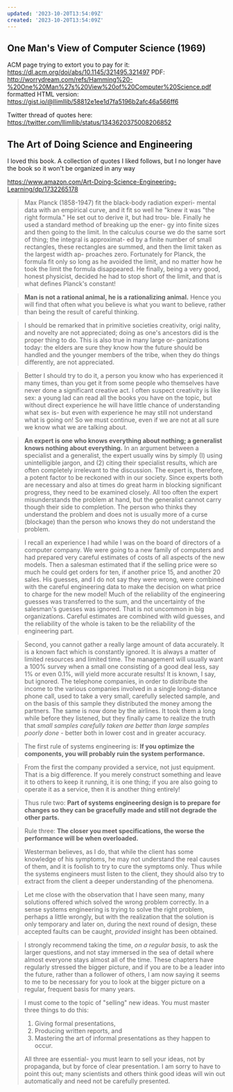 ```yaml
---
updated: '2023-10-20T13:54:09Z'
created: '2023-10-20T13:54:09Z'
---
```

## One Man's View of Computer Science (1969)

ACM page trying to extort you to pay for it: https://dl.acm.org/doi/abs/10.1145/321495.321497
PDF: http://worrydream.com/refs/Hamming%20-%20One%20Man%27s%20View%20of%20Computer%20Science.pdf
formatted HTML version: https://gist.io/@llimllib/58812e1ee1d7fa5196b2afc46a566ff6

Twitter thread of quotes here: https://twitter.com/llimllib/status/1343620375008206852

## The Art of Doing Science and Engineering

I loved this book. A collection of quotes I liked follows, but I no longer have the book so it won't be organized in any way

https://www.amazon.com/Art-Doing-Science-Engineering-Learning/dp/1732265178

> Max Planck (1858-1947) fit the black-body radiation experi-
mental data with an empirical curve, and it fit so well he
"knew it was "the right formula." He set out to derive it, but had trou-
ble. Finally he used a standard method of breaking up the ener-
gy into finite sizes and then going to the limit. In the calculus
course we do the same sort of thing; the integral is approximat-
ed by a finite number of small rectangles, these rectangles are
summed, and then the limit taken as the largest width ap-
proaches zero. Fortunately for Planck, the formula fit only so
long as he avoided the limit, and no matter how he took the
limit the formula disappeared. He finally, being a very good,
honest physicist, decided he had to stop short of the limit, and
that is what defines Planck's constant!

> **Man is not a rational animal, he is a rationalizing animal.**
Hence you will find that often what you believe is what you want
to believe, rather than being the result of careful thinking.

> I should be remarked that in primitive societies creativity, origi
nality, and novelty are not appreciated; doing as one's ancestors
did is the proper thing to do. This is also true in many large or-
ganizations today: the elders are sure they know how the future
should be handled and the younger members of the tribe, when
they do things differently, are not appreciated.

> Better I should try to do it, a person you know who has experienced it
many times, than you get it from some people who themselves
have never done a significant creative act. I often suspect creativity
is like sex: a young lad can read all the books you have on the
topic, but without direct experience he will have little chance of
understanding what sex is- but even with experience he may
still not understand what is going on! So we must continue, even
if we are not at all sure we know what we are talking about.

> **An expert is one who knows everything about nothing; a generalist knows nothing about everything.**
In an argument between a specialist and a generalist, the expert
usually wins by simply (I) using unintelligible jargon, and (2)
citing their specialist results, which are often completely
irrelevant to the discussion. The expert is, therefore, a potent
factor to be reckoned with in our society. Since experts both
are necessary and also at times do great harm in blocking
significant progress, they need to be examined closely. All too
often the expert misunderstands the problem at hand, but the
generalist cannot carry though their side to completion. The
person who thinks they understand the problem and does not
is usually more of a curse (blockage) than the person who
knows they do not understand the problem.

> I recall an experience I had while I was on the board of
directors of a computer company. We were going to a new
family of computers and had prepared very careful estimates
of costs of all aspects of the new models. Then a salesman
estimated that if the selling price were so much he could get
orders for ten, if another price 15, and another 20 sales. His
guesses, and I do not say they were wrong, were combined
with the careful engineering data to make the decision on
what price to charge for the new model! Much of the reliability
of the engineering guesses was transferred to the sum, and the
uncertainty of the salesman's guesses was ignored. That is not
uncommon in big organizations. Careful estimates are
combined with wild guesses, and the reliability of the whole is
taken to be the reliability of the engineering part.

> Second, you cannot gather a really large amount of data
accurately. It is a known fact which is constantly ignored. It is
always a matter of limited resources and limited time. The
management will usually want a 100% survey when a small
one consisting of a good deal less, say 1% or even 0.1%, will
yield more accurate results! It is known, I say, but ignored. The
telephone companies, in order to distribute the income to the
various companies involved in a single long-distance phone
call, used to take a very small, carefully selected sample, and
on the basis of this sample they distributed the money among
the partners. The same is now done by the airlines. It took
them a long while before they listened, but they finally came
to realize the truth that _small samples carefully taken are better
than large samples poorly done_ - better both in lower cost and
in greater accuracy.

> The first rule of systems engineering is:
**If you optimize the components, you will probably ruin the system performance.**

> From the first the company provided a service, not just equipment. That is a big difference. If you merely construct something and leave it to others to keep it running, it is one thing; if you are also going to operate it as a service, then it is another thing entirely!

> Thus rule two:
**Part of systems engineering design is to prepare for
changes so they can be gracefully made and still not
degrade the other parts.**

> Rule three:
**The closer you meet specifications, the worse the
performance will be when overloaded.**

> Westerman believes, as I do, that while the client has some
knowledge of his symptoms, he may not understand the real
causes of them, and it is foolish to try to cure the symptoms
only. Thus while the systems engineers must listen to the client,
they should also try to extract from the client a deeper understanding of the phenomena.

> Let me close with the observation that I have seen many, many
solutions offered which solved the wrong problem correctly. In
a sense systems engineering is trying to solve the right problem,
perhaps a little wrongly, but with the realization that the
solution is only temporary and later on, during the next round
of design, these accepted faults can be caught, _provided_ insight
has been obtained.

> I strongly recommend taking the time, _on a regular basis_, to ask
the larger questions, and not stay immersed in the sea of detail
where almost everyone stays almost all of the time. These
chapters have regularly stressed the bigger picture, and if you are
to be a leader into the future, rather than a follower of others, I
am now saying it seems to me to be necessary for you to look at
the bigger picture on a regular, frequent basis for many years.

> I must come to the topic of "selling" new ideas. You must master
three things to do this:
>
> 1. Giving formal presentations,
> 2. Producing written reports, and
> 3. Mastering the art of informal presentations as they
happen to occur.
>
> All three are essential- you must learn to sell your ideas, not by
propaganda, but by force of clear presentation. I am sorry to
have to point this out; many scientists and others think good
ideas will win out automatically and need not be carefully
presented.


